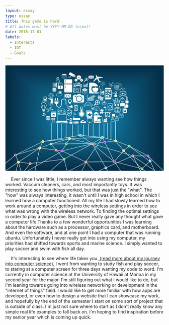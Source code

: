 ```yaml
---
layout: essay
type: essay
title: This game is hard
# All dates must be YYYY-MM-DD format!
date: 2018-17-01
labels:
  - Interests
  - IOT
  - Goals
---
```


<img class="ui medium left floated image" src="../images/iot.jpg">

<p>
 &emsp;
  Ever since I was little, I remember always wanting see how things worked. Vaccum cleaners, cars, and most importantly toys. It was interesting to see how things worked, but that was just the "what". The "how" was always interesting, it wasn't until I was in high school in which I learned how a computer functioned. All my life I had slowly learned how to work around a computer, getting into the wireless settings in order to see what was wrong with the wireless network. To finding the optimal settings in order to play a video game. But I never really gave any thought what gave a computer life.Thanks to a few wonderful opportunities I was learning about the hardware such as a processor, graphics card, and motherboard. And even the software, and at one point I had a computer that was running ubuntu. Unfortunately I never really got into using my computer, my priorities had shifted towards sports and marine science. I simply wanted to play soccer and swim with fish all day.
  </p>
  <p>
  &emsp;
    It's interesting to see where life takes you.<a href="https://htobin.github.io/essays/2018-01-17.html"> (read more about my journey into computer science)</a>, I went from wanting to study fish and play soccer, to staring at a computer screen for three days wanting my code to word. I'm currently in computer science at the University of Hawaii at Manoa in my second year for the major. I'm still figuring out what I would like to do, but I'm leaning towards going into wireless networking or development in the "internet of things" field. I would like to get more fimiliar with how apps are developed, or even how to design a website that I can showcase my work, and hopefully by the end of the semester I start on some sort of project that is outside of class. I'm just not sure where to start as I don't really know any simple real life examples to fall back on. I'm hoping to find inspiration before my senior year which is coming up quick. 
 </p> 
